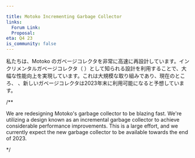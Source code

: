 ```yaml
---

title: Motoko Incrementing Garbage Collector
links:
  Forum Link:
  Proposal:
eta: Q4 23
is_community: false
---
```

私たちは、Motoko のガベージコレクタを非常に高速に再設計しています。インクリメンタルガベージコレクタ（
）として知られる設計を利用することで、大幅な性能向上を実現しています。これは大規模な取り組みであり、現在のところ、
、新しいガベージコレクタは2023年末に利用可能になると予想しています。

/**

We are redesigning Motoko's garbage collector to be blazing fast. We're utilizing a design known as an incremental
garbage collector to achieve considerable performance improvements. This is a large effort, and we currently expect
the new garbage collector to be available towards the end of 2023.

*/